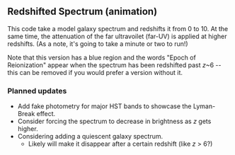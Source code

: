 ## Redshifted Spectrum (animation)
This code take a model galaxy spectrum and redshifts it from 0 to 10.  At the same time, the attenuation of the far ultravoilet (far-UV) is applied at higher redshifts.  (As a note, it's going to take a minute or two to run!)

Note that this version has a blue region and the words "Epoch of Reionization" appear when the spectrum has been redshifted past *z*~6 -- this can be removed if you would prefer a version without it.

### Planned updates
- Add fake photometry for major HST bands to showcase the Lyman-Break effect.
- Consider forcing the spectrum to decrease in brightness as _z_ gets higher.
- Considering adding a quiescent galaxy spectrum.
  - Likely will make it disappear after a certain redshift (like _z_ > 6?)
